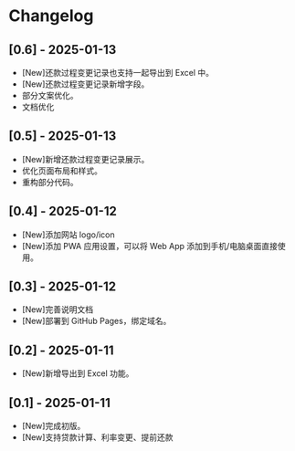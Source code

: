 Changelog
===

[0.6] - 2025-01-13
---

* [New]还款过程变更记录也支持一起导出到 Excel 中。
* [New]还款过程变更记录新增字段。
* 部分文案优化。
* 文档优化

[0.5] - 2025-01-13
---

* [New]新增还款过程变更记录展示。
* 优化页面布局和样式。
* 重构部分代码。

[0.4] - 2025-01-12
---

* [New]添加网站 logo/icon
* [New]添加 PWA 应用设置，可以将 Web App 添加到手机/电脑桌面直接使用。

[0.3] - 2025-01-12
---

* [New]完善说明文档
* [New]部署到 GitHub Pages，绑定域名。

[0.2] - 2025-01-11
---

* [New]新增导出到 Excel 功能。

[0.1] - 2025-01-11
---

* [New]完成初版。
* [New]支持贷款计算、利率变更、提前还款
